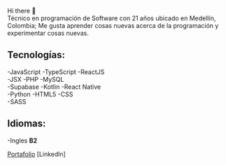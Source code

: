 Hi there 👋 <br>
Técnico en programación de Software con 21 años ubicado en Medellín, Colombia; Me gusta aprender cosas nuevas acerca de la programación y experimentar cosas nuevas.

## Tecnologías:
-JavaScript
-TypeScript
-ReactJS <br>
-JSX
-PHP
-MySQL <br>
-Supabase
-Kotlin
-React Native <br>
-Python
-HTML5
-CSS <br>
-SASS

## Idiomas:
-Ingles **B2**

[Portafolio]("https://portafolio-xleaans-projects.vercel.app")
[Linkedln]
